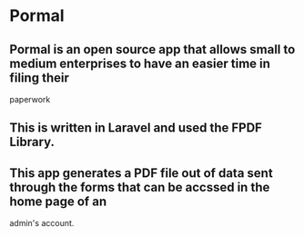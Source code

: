 # Pormal

## Pormal is an open source app that allows small to medium enterprises to have an easier time in filing their 
paperwork

## This is written in Laravel and used the FPDF Library.

## This app generates a PDF file out of data sent through the forms that can be accssed in the home page of an
admin's account.